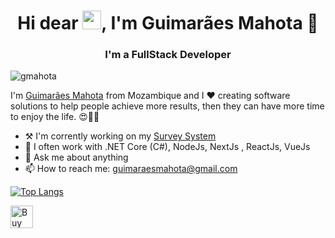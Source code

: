 
<h1 align="center">Hi dear <img src="https://raw.githubusercontent.com/kaueMarques/kaueMarques/master/hi.gif" width="30px">, I'm Guimarães Mahota 👋</h1>
<h3 align="center">I'm a FullStack Developer</h3>
<p align="left"> <img src="https://komarev.com/ghpvc/?username=gmahota" alt="gmahota" /> </p>

<!--
**gmahota/gmahota** is a ✨ _special_ ✨ repository because its `README.md` (this file) appears on your GitHub profile.

-->

I'm [Guimarães Mahota](https://profile.codersrank.io/user/gmahota) from Mozambique and I ❤ creating software solutions to help people achieve more results, then they can have more time to enjoy the life. 😍🧘🏿‍

- ⚒ I'm corrently working on my [Survey System](https://github.com/Aguns/agnus-survey) 
- 🌱 I often work with .NET Core (C#), NodeJs, NextJs , ReactJs, VueJs
- 💬 Ask me about anything
- 📫 How to reach me: guimaraesmahota@gmail.com 



[![Top Langs](https://github-readme-stats.vercel.app/api/top-langs/?username=gmahota&layout=compact)](https://github.com/gmahota/github-readme-stats)

<a href='https://ko-fi.com/guimaraesmahota' target='_blank'><img height='36' style='border:0px;height:36px;' src='https://cdn.ko-fi.com/cdn/kofi2.png?v=2' border='0' alt='Buy Me a Coffee at ko-fi.com' /></a>

